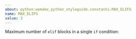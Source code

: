 ```yaml
---
about: python:wemake_python_styleguide.constants.MAX_ELIFS
name: MAX_ELIFS
value: 3
---
```


Maximum number of `elif` blocks in a single `if` condition: